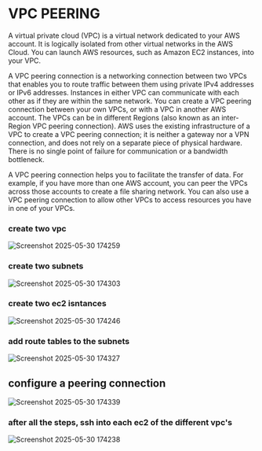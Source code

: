 # VPC PEERING

A virtual private cloud (VPC) is a virtual network dedicated to your AWS account. It is logically isolated from other virtual networks in the AWS Cloud. You can launch AWS resources, such as Amazon EC2 instances, into your VPC.

A VPC peering connection is a networking connection between two VPCs that enables you to route traffic between them using private IPv4 addresses or IPv6 addresses. Instances in either VPC can communicate with each other as if they are within the same network. You can create a VPC peering connection between your own VPCs, or with a VPC in another AWS account. The VPCs can be in different Regions (also known as an inter-Region VPC peering connection).
AWS uses the existing infrastructure of a VPC to create a VPC peering connection; it is neither a gateway nor a VPN connection, and does not rely on a separate piece of physical hardware. There is no single point of failure for communication or a bandwidth bottleneck.

A VPC peering connection helps you to facilitate the transfer of data. For example, if you have more than one AWS account, you can peer the VPCs across those accounts to create a file sharing network. You can also use a VPC peering connection to allow other VPCs to access resources you have in one of your VPCs.

### create two vpc
![Screenshot 2025-05-30 174259](https://github.com/user-attachments/assets/5711c503-a532-4a3a-a7f2-0dcd669ac755)

### create two subnets
![Screenshot 2025-05-30 174303](https://github.com/user-attachments/assets/286f342d-70de-47d2-aa84-24e9e9091701)

### create two ec2 isntances
![Screenshot 2025-05-30 174246](https://github.com/user-attachments/assets/87556800-f6f2-45ad-b962-9793517403ee)

### add route tables to the subnets
![Screenshot 2025-05-30 174327](https://github.com/user-attachments/assets/741fb91e-5bc5-413e-83f9-d2fc3c5e3066)

## configure a peering connection
![Screenshot 2025-05-30 174339](https://github.com/user-attachments/assets/ebe467d0-63da-4ac0-9f04-8e0e7b145766)

### after all the steps, ssh into each ec2 of the different vpc's
![Screenshot 2025-05-30 174238](https://github.com/user-attachments/assets/0596cea4-6b92-4bea-9846-1b2b262fd9ca)

